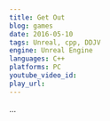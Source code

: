 ```yaml
---
title: Get Out
blog: games
date: 2016-05-10
tags: Unreal, cpp, DDJV
engine: Unreal Engine
languages: C++
platforms: PC
youtube_video_id:
play_url:
---
```

...
